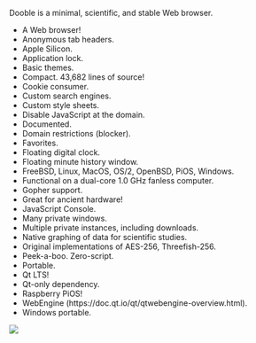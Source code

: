 Dooble is a minimal, scientific, and stable Web browser.

<ul>
<li>A Web browser!</li>
<li>Anonymous tab headers.</li>
<li>Apple Silicon.</li>
<li>Application lock.</li>
<li>Basic themes.</li>
<li>Compact. 43,682 lines of source!</li>
<li>Cookie consumer.</li>
<li>Custom search engines.</li>
<li>Custom style sheets.</li>
<li>Disable JavaScript at the domain.</li>
<li>Documented.</li>
<li>Domain restrictions (blocker).</li>
<li>Favorites.</li>
<li>Floating digital clock.</li>
<li>Floating minute history window.</li>
<li>FreeBSD, Linux, MacOS, OS/2, OpenBSD, PiOS, Windows.</li>
<li>Functional on a dual-core 1.0 GHz fanless computer.</li>
<li>Gopher support.</li>
<li>Great for ancient hardware!</li>
<li>JavaScript Console.</li>
<li>Many private windows.</li>
<li>Multiple private instances, including downloads.</li>
<li>Native graphing of data for scientific studies.</li>
<li>Original implementations of AES-256, Threefish-256.</li>
<li>Peek-a-boo. Zero-script.</li>
<li>Portable.</li>
<li>Qt LTS!</li>
<li>Qt-only dependency.</li>
<li>Raspberry PiOS!</li>
<li>WebEngine (https://doc.qt.io/qt/qtwebengine-overview.html). </li>
<li>Windows portable.</li>
</ul>

![](https://github.com/textbrowser/dooble/blob/master/Images/dooble_1.png)
